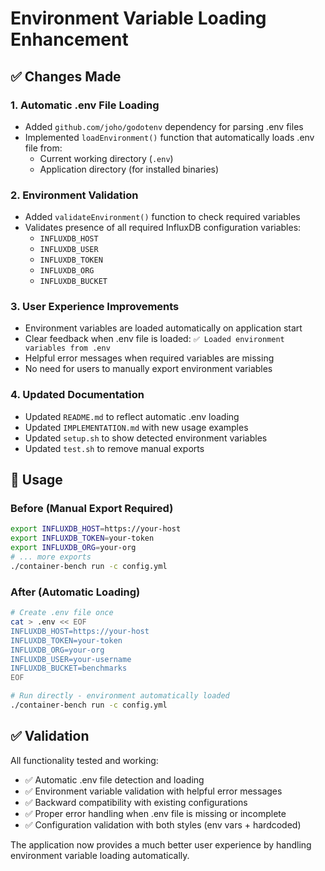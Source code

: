 # Environment Variable Loading Enhancement

## ✅ Changes Made

### 1. Automatic .env File Loading
- Added `github.com/joho/godotenv` dependency for parsing .env files
- Implemented `loadEnvironment()` function that automatically loads .env file from:
  - Current working directory (`.env`)
  - Application directory (for installed binaries)

### 2. Environment Validation
- Added `validateEnvironment()` function to check required variables
- Validates presence of all required InfluxDB configuration variables:
  - `INFLUXDB_HOST`
  - `INFLUXDB_USER`
  - `INFLUXDB_TOKEN`
  - `INFLUXDB_ORG`
  - `INFLUXDB_BUCKET`

### 3. User Experience Improvements
- Environment variables are loaded automatically on application start
- Clear feedback when .env file is loaded: `✅ Loaded environment variables from .env`
- Helpful error messages when required variables are missing
- No need for users to manually export environment variables

### 4. Updated Documentation
- Updated `README.md` to reflect automatic .env loading
- Updated `IMPLEMENTATION.md` with new usage examples
- Updated `setup.sh` to show detected environment variables
- Updated `test.sh` to remove manual exports

## 🚀 Usage

### Before (Manual Export Required)
```bash
export INFLUXDB_HOST=https://your-host
export INFLUXDB_TOKEN=your-token
export INFLUXDB_ORG=your-org
# ... more exports
./container-bench run -c config.yml
```

### After (Automatic Loading)
```bash
# Create .env file once
cat > .env << EOF
INFLUXDB_HOST=https://your-host
INFLUXDB_TOKEN=your-token
INFLUXDB_ORG=your-org
INFLUXDB_USER=your-username
INFLUXDB_BUCKET=benchmarks
EOF

# Run directly - environment automatically loaded
./container-bench run -c config.yml
```

## ✅ Validation

All functionality tested and working:
- ✅ Automatic .env file detection and loading
- ✅ Environment variable validation with helpful error messages
- ✅ Backward compatibility with existing configurations
- ✅ Proper error handling when .env file is missing or incomplete
- ✅ Configuration validation with both styles (env vars + hardcoded)

The application now provides a much better user experience by handling environment variable loading automatically.
